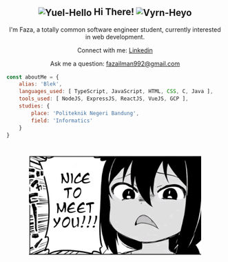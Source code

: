 <h2 align="center"><img align="center" alt="Yuel-Hello" width="64px" src="https://gbf.wiki/images/6/64/Stamp108.png"/><span> Hi There! </span><img align="center" alt="Vyrn-Heyo" width="64px" src="https://gbf.wiki/images/9/9f/Stamp110.png"/></h2>
<p align="center">I'm Faza, a totally common software engineer student, currently interested in web development.</p>
<p align="center">Connect with me: <a href="https://www.linkedin.com/in/muhammad-faza-2001/">Linkedin</a></p>
<p align="center">Ask me a question: <a href="mailto:fazailman992@gmail.com">fazailman992@gmail.com</a></p>

```javascript
const aboutMe = {
    alias: 'Blek',
    languages_used: [ TypeScript, JavaScript, HTML, CSS, C, Java ],
    tools_used: [ NodeJS, ExpressJS, ReactJS, VueJS, GCP ],
    studies: {
        place: 'Politeknik Negeri Bandung',
        field: 'Informatics'
    }
}
```
#

<div align="center"><img align="center" width="400px" src="./img/jahy-nice-to-meet-you.jpg"/></div>
